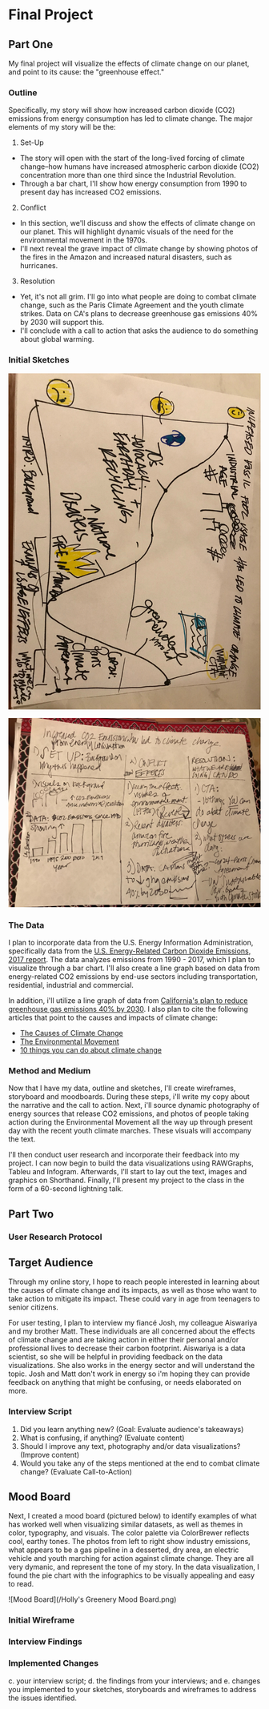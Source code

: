 # Final Project 

## Part One

My final project will visualize the effects of climate change on our planet, and point to its cause: the "greenhouse effect." 

### Outline

Specifically, my story will show how increased carbon dioxide (CO2) emissions from energy consumption has led to climate change. The major elements of my story will be the:

1. Set-Up
* The story will open with the start of the long-lived forcing of climate change–how humans have increased atmospheric carbon dioxide   (CO2) concentration more than one third since the Industrial Revolution. 
* Through a bar chart, I'll show how energy consumption from 1990 to present day has increased CO2 emissions.
  
2. Conflict
* In this section, we'll discuss and show the effects of climate change on our planet. This will highlight dynamic visuals of the need for the environmental movement in the 1970s.
* I'll next reveal the grave impact of climate change by showing photos of the fires in the Amazon and increased natural disasters, such as hurricanes.
 
3. Resolution
* Yet, it's not all grim. I'll go into what people are doing to combat climate change, such as the Paris Climate Agreement and the youth climate strikes. Data on CA's plans to decrease greenhouse gas emissions 40% by 2030 will support this.
* I'll conclude with a call to action that asks the audience to do something about global warming.

### Initial Sketches

![Sketch 1](/IMG-9775.JPG)

![Sketch 2](/co2-emissions-sketch.jpg)

### The Data 

I plan to incorporate data from the U.S. Energy Information Administration, specifically data from the [U.S. Energy-Related Carbon Dioxide Emissions, 2017 report](https://www.eia.gov/environment/emissions/carbon/). The data analyzes emissions from 1990 - 2017, which I plan to visualize through a bar chart. I'll also create a line graph based on data from energy-related CO2 emissions by end-use sectors including transportation, residential, industrial and commercial. 

In addition, i'll utilize a line graph of data from [California's plan to reduce greenhouse gas emissions 40% by 2030](https://www.eia.gov/todayinenergy/detail.php?id=34792). I also plan to cite the following articles that point to the causes and impacts of climate change:

* [The Causes of Climate Change](https://climate.nasa.gov/causes/)
* [The Environmental Movement](https://www.encyclopedia.com/earth-and-environment/ecology-and-environmentalism/environmental-studies/environmental-movement)
* [10 things you can do about climate change](https://davidsuzuki.org/what-you-can-do/top-10-ways-can-stop-climate-change/)

### Method and Medium

Now that I have my data, outline and sketches, I'll create wireframes, storyboard and moodboards. During these steps, i'll write my copy about the narrative and the call to action. Next, i'll source dynamic photography of energy sources that release CO2 emissions, and photos of people taking action during the Environmental Movement all the way up through present day with the recent youth climate marches. These visuals will accompany the text.

I'll then conduct user research and incorporate their feedback into my project. I can now begin to build the data visualizations using RAWGraphs, Tableu and Infogram. Afterwards, I'll start to lay out the text, images and graphics on Shorthand. Finally, I'll present my project to the class in the form of a 60-second lightning talk. 

## Part Two

### User Research Protocol  

## Target Audience

Through my online story, I hope to reach people interested in learning about the causes of climate change and its impacts, as well as those who want to take action to mitigate its impact. These could vary in age from teenagers to senior citizens.

For user testing, I plan to interview my fiancé Josh, my colleague Aiswariya and my brother Matt. These individuals are all concerned about the effects of climate change and are taking action in either their personal and/or professional lives to decrease their carbon footprint. Aiswariya is a data scientist, so she will be helpful in providing feedback on the data visualizations. She also works in the energy sector and will understand the topic. Josh and Matt don't work in energy so i'm hoping they can provide feedback on anything that might be confusing, or needs elaborated on more.

### Interview Script 

1. Did you learn anything new? (Goal: Evaluate audience's takeaways)
2. What is confusing, if anything? (Evaluate content)
3. Should I improve any text, photography and/or data visualizations? (Improve content)
4. Would you take any of the steps mentioned at the end to combat climate change? (Evaluate Call-to-Action)

## Mood Board

Next, I created a mood board (pictured below) to identify examples of what has worked well when visualizing similar datasets, as well as themes in color, typography, and visuals. The color palette via ColorBrewer reflects cool, earthy tones. The photos from left to right show industry emissions, what appears to be a gas pipeline in a desserted, dry area, an electric vehicle and youth marching for action against climate change. They are all very dymanic, and represent the tone of my story. In the data visualization, I found the pie chart with the infographics to be visually appealing and easy to read.

![Mood Board](/Holly's Greenery Mood Board.png)

### Initial Wireframe

### Interview Findings

### Implemented Changes


c. your interview script; 
d. the findings from your interviews; and 
e. changes you implemented to your sketches, storyboards and wireframes to address the issues identified.
